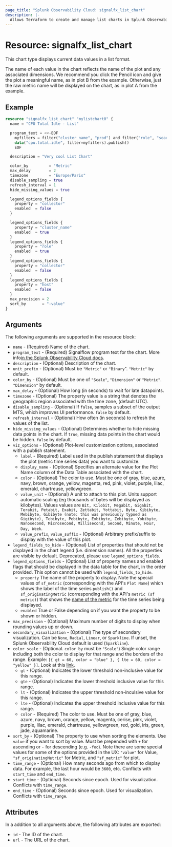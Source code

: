 ```yaml
---
page_title: "Splunk Observability Cloud: signalfx_list_chart"
description: |-
  Allows Terraform to create and manage list charts in Splunk Observability Cloud
---
```


# Resource: signalfx_list_chart

This chart type displays current data values in a list format.

The name of each value in the chart reflects the name of the plot and any associated dimensions. We recommend you click the Pencil icon and give the plot a meaningful name, as in plot B from the example. Otherwise, just the raw metric name will be displayed on the chart, as in plot A from the example.

## Example

```terraform
resource "signalfx_list_chart" "mylistchart0" {
  name = "CPU Total Idle - List"

  program_text = <<-EOF
    myfilters = filter("cluster_name", "prod") and filter("role", "search")
    data("cpu.total.idle", filter=myfilters).publish()
    EOF

  description = "Very cool List Chart"

  color_by         = "Metric"
  max_delay        = 2
  timezone         = "Europe/Paris"
  disable_sampling = true
  refresh_interval = 1
  hide_missing_values = true

  legend_options_fields {
    property = "collector"
    enabled  = false
  }

  legend_options_fields {
    property = "cluster_name"
    enabled  = true
  }
  legend_options_fields {
    property = "role"
    enabled  = true
  }
  legend_options_fields {
    property = "collector"
    enabled  = false
  }
  legend_options_fields {
    property = "host"
    enabled  = false
  }
  max_precision = 2
  sort_by       = "-value"
}
```

## Arguments

The following arguments are supported in the resource block:

* `name` - (Required) Name of the chart.
* `program_text` - (Required) Signalflow program text for the chart. More info[in the Splunk Observability Cloud docs](https://developers.signalfx.com/signalflow_analytics/signalflow_overview.html#_signalflow_programming_language).
* `description` - (Optional) Description of the chart.
* `unit_prefix` - (Optional) Must be `"Metric"` or `"Binary`". `"Metric"` by default.
* `color_by` - (Optional) Must be one of `"Scale"`, `"Dimension"` or `"Metric"`. `"Dimension"` by default.
* `max_delay` - (Optional) How long (in seconds) to wait for late datapoints.
* `timezone` - (Optional) The property value is a string that denotes the geographic region associated with the time zone, (default UTC).
* `disable_sampling` - (Optional) If `false`, samples a subset of the output MTS, which improves UI performance. `false` by default.
* `refresh_interval` - (Optional) How often (in seconds) to refresh the values of the list.
* `hide_missing_values` - (Optional) Determines whether to hide missing data points in the chart. If `true`, missing data points in the chart would be hidden. `false` by default.
* `viz_options` - (Optional) Plot-level customization options, associated with a publish statement.
  * `label` - (Required) Label used in the publish statement that displays the plot (metric time series data) you want to customize.
  * `display_name` - (Optional) Specifies an alternate value for the Plot Name column of the Data Table associated with the chart.
  * `color` - (Optional) The color to use. Must be one of gray, blue, azure, navy, brown, orange, yellow, magenta, red, pink, violet, purple, lilac, emerald, chartreuse, yellowgreen.
  * `value_unit` - (Optional) A unit to attach to this plot. Units support automatic scaling (eg thousands of bytes will be displayed as kilobytes). Values values are `Bit, Kilobit, Megabit, Gigabit, Terabit, Petabit, Exabit, Zettabit, Yottabit, Byte, Kibibyte, Mebibyte, Gibibyte (note: this was previously typoed as Gigibyte), Tebibyte, Pebibyte, Exbibyte, Zebibyte, Yobibyte, Nanosecond, Microsecond, Millisecond, Second, Minute, Hour, Day, Week`.
  * `value_prefix`, `value_suffix` - (Optional) Arbitrary prefix/suffix to display with the value of this plot.
* `legend_fields_to_hide` - (Optional) List of properties that should not be displayed in the chart legend (i.e. dimension names). All the properties are visible by default. Deprecated, please use `legend_options_fields`.
* `legend_options_fields` - (Optional) List of property names and enabled flags that should be displayed in the data table for the chart, in the order provided. This option cannot be used with `legend_fields_to_hide`.
  * `property` The name of the property to display. Note the special values of `sf_metric` (corresponding with the API's `Plot Name`) which shows the label of the time series `publish()` and `sf_originatingMetric` (corresponding with the API's `metric (sf metric)`) that shows the [name of the metric](https://dev.splunk.com/observability/docs/signalflow/functions/data_function/) for the time series being displayed.
  * `enabled` True or False depending on if you want the property to be shown or hidden.
* `max_precision` - (Optional) Maximum number of digits to display when rounding values up or down.
* `secondary_visualization` - (Optional) The type of secondary visualization. Can be `None`, `Radial`, `Linear`, or `Sparkline`. If unset, the Splunk Observability Cloud default is used (`Sparkline`).
* `color_scale` - (Optional. `color_by` must be `"Scale"`) Single color range including both the color to display for that range and the borders of the range. Example: `[{ gt = 60, color = "blue" }, { lte = 60, color = "yellow" }]`. Look at this [link](https://docs.splunk.com/observability/en/data-visualization/charts/chart-options.html).
  * `gt` - (Optional) Indicates the lower threshold non-inclusive value for this range.
  * `gte` - (Optional) Indicates the lower threshold inclusive value for this range.
  * `lt` - (Optional) Indicates the upper threshold non-inculsive value for this range.
  * `lte` - (Optional) Indicates the upper threshold inclusive value for this range.
  * `color` - (Required) The color to use. Must be one of gray, blue, azure, navy, brown, orange, yellow, magenta, cerise, pink, violet, purple, lilac, emerald, chartreuse, yellowgreen, red, gold, iris, green, jade, aquamarine.
* `sort_by` - (Optional) The property to use when sorting the elements. Use `value` if you want to sort by value. Must be prepended with `+` for ascending or `-` for descending (e.g. `-foo`). Note there are some special values for some of the options provided in the UX: `"value"` for Value, `"sf_originatingMetric"` for Metric, and `"sf_metric"` for plot.
* `time_range` - (Optional) How many seconds ago from which to display data. For example, the last hour would be `3600`, etc. Conflicts with `start_time` and `end_time`.
* `start_time` - (Optional) Seconds since epoch. Used for visualization. Conflicts with `time_range`.
* `end_time` - (Optional) Seconds since epoch. Used for visualization. Conflicts with `time_range`.

## Attributes

In a addition to all arguments above, the following attributes are exported:

* `id` - The ID of the chart.
* `url` - The URL of the chart.

